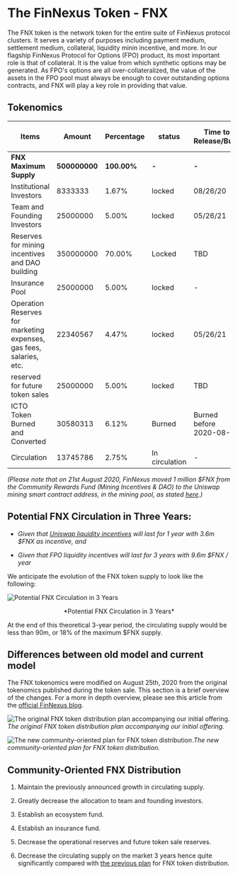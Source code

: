 # The FinNexus Token - FNX

The FNX token is the network token for the entire suite of FinNexus protocol clusters. It serves a variety of purposes including payment medium, settlement medium, collateral, liquidity minin incentive, and more. In our flagship FinNexus Protocol for Options (FPO) product, its most important role is that of collateral. It is the value from which synthetic options may be generated. As FPO's options are all over-collateralized, the value of the assets in the FPO pool must always be enough to cover outstanding options contracts, and FNX will play a key role in providing that value. 

## Tokenomics

| **Items**                                                               | **Amount**    | **Percentage** | **status**         | **Time to Release/Burn**     | **Duration of Release**                      |
|---------------------------------------------------------------------|-----------|------------|----------------|--------------------------|-------------------------------------------|
| **FNX Maximum Supply**                                                  | **500000000** | **100.00%**   | **-**              | **-**                        | **Coded in Smart Contract**                   |
| Institutional Investors                                             | 8333333   | 1.67%      | locked         | 08/26/20                 | 12 months                                 |
| Team and Founding Investors                                         | 25000000  | 5.00%      | locked         | 05/26/21                 | 30 months                                 |
| Reserves for mining incentives and DAO building                     | 350000000 | 70.00%     | Locked         | TBD                      | unlock according to the mining incentives |
| Insurance Pool                                                      | 25000000  | 5.00%      | locked         | -                        | -                                         |
| Operation Reserves for marketing expenses, gas fees, salaries, etc. | 22340567  | 4.47%      | locked         | 05/26/21                 | 60 months                                 |
| reserved for future token sales                                     | 25000000  | 5.00%      | locked         | TBD                      | TBD                                       |
| ICTO Token Burned and Converted                                     | 30580313  | 6.12%      | Burned         | Burned before 2020-08-23 | -                                         |
| Circulation                                                         | 13745786  | 2.75%      | In circulation | -                        | -                                         |

*(Please note that on 21st August 2020, FinNexus moved 1 million $FNX from the Community Rewards Fund (Mining Incentives & DAO) to the Uniswap mining smart contract address, in the mining pool, as stated [here](https://medium.com/finnexus/introducing-fnx-liquidity-mining-rewards-on-uniswap-24493fbe49d8).)*

## Potential FNX Circulation in Three Years:

* *Given that [Uniswap liquidity incentives](../products/liquidity) will last for 1 year with 3.6m $FNX as incentive, and*

* *Given that FPO liquidity incentives will last for 3 years with 9.6m $FNX / year*

We anticipate the evolution of the FNX token supply to look like the following:

![Potential FNX Circulation in 3 Years](https://cdn-images-1.medium.com/max/2584/1*a5FbB054p2CMHFCQBcrHxg.png)
<center>*Potential FNX Circulation in 3 Years*</center>

At the end of this theoretical 3-year period, the circulating supply would be less than 90m, or 18% of the maximum $FNX supply.

## Differences between old model and current model

The FNX tokenomics were modified on August 25th, 2020 from the original tokenomics published during the token sale. This section is a brief overview of the changes. For a more in depth overview, please see this article from the [official FinNexus blog](https://medium.com/finnexus/fnx-tokenomics-update-382dcbc5d1b9).

![The original FNX token distribution plan accompanying our initial offering.](https://cdn-images-1.medium.com/max/2400/1*6zE_8Xe-VTZjK_wzmmRBTQ.png)*The original FNX token distribution plan accompanying our initial offering.*

![The new community-oriented plan for FNX token distribution.](https://cdn-images-1.medium.com/max/2400/1*tl4MTkW2_bgnGioV2HHv7A.png)*The new community-oriented plan for FNX token distribution.*

## Community-Oriented FNX Distribution

1. Maintain the previously announced growth in circulating supply.

1. Greatly decrease the allocation to team and founding investors.

1. Establish an ecosystem fund.

1. Establish an insurance fund.

1. Decrease the operational reserves and future token sale reserves.

1. Decrease the circulating supply on the market 3 years hence quite significantly compared with [the previous plan](https://medium.com/finnexus/a-note-on-fnx-circulating-supply-7820d668224f) for FNX token distribution.